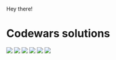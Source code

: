 Hey there!

<h1>Codewars solutions</h1>

<img src="https://img.shields.io/github/languages/code-size/Infinity-Kim/codewars-solutions?style=for-the-badge"> <img src="https://img.shields.io/github/repo-size/Infinity-Kim/codewars-solutions?color=purple&style=for-the-badge"> 
<img src="https://img.shields.io/github/languages/count/Infinity-Kim/codewars-solutions?color=green&style=for-the-badge"> 
<img src="https://img.shields.io/github/languages/top/Infinity-Kim/codewars-solutions?color=orange&style=for-the-badge">
<img src="https://img.shields.io/github/commit-activity/m/Infinity-Kim/codewars-solutions?color=lime&style=for-the-badge">
<img src="https://img.shields.io/github/last-commit/Infinity-Kim/codewars-solutions?color=darkgreen&style=for-the-badge">
